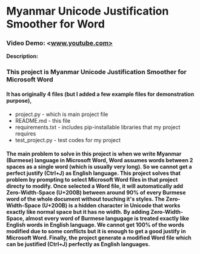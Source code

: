 
# Myanmar Unicode Justification Smoother for Word
### Video Demo: <www.youtube.com>
**Description:**
### This project is Myanmar Unicode Justification Smoother for Microsoft Word
#### It has originally 4 files (but I added a few example files for demonstration purpose),
- project.py - which is main project file
- README.md - this file
- requirements.txt - includes pip-installable libraries that my project requires
- test_project.py - test codes for my project
#### The main problem to solve in this project is when we write Myanmar (Burmese) language in Microsoft Word, Word assumes words between 2 spaces as a single word (which is usually very long). So we cannot get a perfect justify (Ctrl+J) as English language. This project solves that problem by prompting to select Microsoft Word files in that project directy to modify. Once selected a Word file, it will automatically add Zero-Width-Space (U+200B) between around 90% of every Burmese word of the whole document without touching it's styles. The Zero-Width-Space (U+200B) is a hidden character in Unicode that works exactly like normal space but it has no width. By adding Zero-Width-Space, almost every word of Burmese langugage is treated exactly like English words in English language. We cannot get 100% of the words modified due to some conflicts but it is enough to get a good justify in Microsoft Word. Finally, the project generate a modified Word file which can be justified (Ctrl+J) perfectly as English languages.